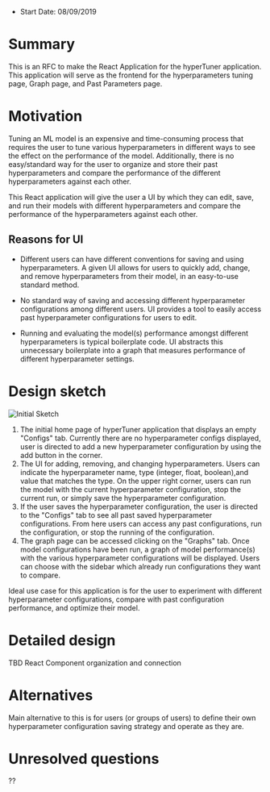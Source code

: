 - Start Date: 08/09/2019

# Summary

This is an RFC to make the React Application for the hyperTuner application. 
This application will serve as the frontend for the hyperparameters tuning page, Graph page, and Past Parameters page.

# Motivation

Tuning an ML model is an expensive and time-consuming process that requires the user to tune various hyperparameters in different ways to see the effect on the performance of the model. Additionally, there is no easy/standard way for the user to organize and store their past hyperparameters and compare the performance of the different hyperparameters against each other. 
 
This React application will give the user a UI by which they can edit, save, and run their models with different hyperparameters and compare the performance of the hyperparameters against each other. 

## Reasons for UI

* Different users can have different conventions for saving and using hyperparameters. A given UI allows for users to quickly add, change, and remove hyperparameters from their model, in an easy-to-use standard method.

* No standard way of saving and accessing different hyperparameter configurations among different users. UI provides a tool to easily access past hyperparameter configurations for users to edit. 

* Running and evaluating the model(s) performance amongst different hyperparameters is typical boilerplate code. UI abstracts this unnecessary boilerplate into a graph that measures performance of different hyperparameter settings.

# Design sketch

![Initial Sketch](init_sketch.jpg)

1. The initial home page of hyperTuner application that displays an empty "Configs" tab. Currently there are no hyperparameter configs displayed, user is directed to add a new hyperparameter configuration by using the add button in the corner. 
2. The UI for adding, removing, and changing hyperparameters. Users can indicate the hyperparameter name, type (integer, float, boolean),and value that matches the type. On the upper right corner, users can run the model with the current hyperparameter configuration, stop the current run, or simply save the hyperparameter configuration. 
3. If the user saves the hyperparameter configuration, the user is directed to the "Configs" tab to see all past saved hyperparameter configurations. From here users can access any past configurations, run the configuration, or stop the running of the configuration. 
4. The graph page can be accessed clicking on the "Graphs" tab. Once model configurations have been run, a graph of model performance(s) with the various hyperparameter configurations will be displayed. Users can choose with the sidebar which already run configurations they want to compare. 

Ideal use case for this application is for the user to experiment with different hyperparameter configurations, compare with past configuration performance, and optimize their model. 

# Detailed design

TBD React Component organization and connection

# Alternatives

Main alternative to this is for users (or groups of users) to define their own hyperparameter configuration saving strategy and operate as they are. 

# Unresolved questions

??